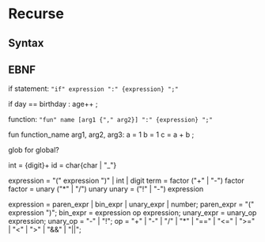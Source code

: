 # Recurse
## Syntax


## EBNF
if statement:
```"if" expression ":" {expression} ";"```

if day == birthday :
    age++
;

function:
```"fun" name [arg1 {"," arg2}] ":" {expression} ";"```

fun function_name arg1, arg2, arg3:
    a = 1
    b = 1
    c = a + b
;

glob for global?

int = {digit}+
id = char{char | "_"}

expression = "(" expression ")" | int | digit
term = factor ("+" | "-") factor
factor = unary ("*" | "/") unary
unary = ("!" | "-") expression

expression = paren_expr | bin_expr | unary_expr | number;
paren_expr = "(" expression ")";
bin_expr = expression op expression;
unary_expr = unary_op expression;
unary_op = "-" | "!";
op = "+" | "-" | "/" | "*" | "==" | "<=" | ">=" | "<" | ">" | "&&" | "||";
